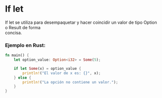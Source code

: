 # If let
If let se utiliza para desempaquetar y hacer coincidir un valor de tipo Option<T> o Result de forma \
concisa.

### Ejemplo en Rust:
```rust
fn main() {
    let option_value: Option<i32> = Some(5);

    if let Some(x) = option_value {
        println!("El valor de x es: {}", x);
    } else {
        println!("La opción no contiene un valor.");
    }
}
```

